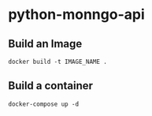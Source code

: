 # python-monngo-api

## Build an Image
```
docker build -t IMAGE_NAME .
```

## Build a container
```
docker-compose up -d
```

